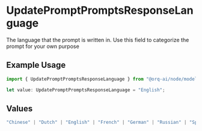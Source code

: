 # UpdatePromptPromptsResponseLanguage

The language that the prompt is written in. Use this field to categorize the prompt for your own purpose

## Example Usage

```typescript
import { UpdatePromptPromptsResponseLanguage } from "@orq-ai/node/models/operations";

let value: UpdatePromptPromptsResponseLanguage = "English";
```

## Values

```typescript
"Chinese" | "Dutch" | "English" | "French" | "German" | "Russian" | "Spanish"
```